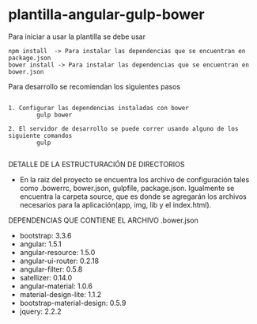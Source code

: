 # plantilla-angular-gulp-bower

Para iniciar a usar la plantilla se debe usar

```
npm install  -> Para instalar las dependencias que se encuentran en package.json
bower install -> Para instalar las dependencias que se encuentran en bower.json
```

Para desarrollo se recomiendan los siguientes pasos

```

1. Configurar las dependencias instaladas con bower
        gulp bower

2. El servidor de desarrollo se puede correr usando alguno de los siguiente comandos
        gulp
        
```

DETALLE DE LA ESTRUCTURACIÓN DE DIRECTORIOS



* En la raiz del proyecto se encuentra los archivo de configuración tales como .bowerrc, bower.json, gulpfile, package.json. Igualmente se encuentra la carpeta source, que es donde se agregarán los archivos necesarios para la aplicación(app, img, lib y el index.html).


DEPENDENCIAS QUE CONTIENE EL ARCHIVO .bower.json
*   bootstrap: 3.3.6
*   angular: 1.5.1
*   angular-resource: 1.5.0
*   angular-ui-router: 0.2.18
*   angular-filter: 0.5.8
*   satellizer: 0.14.0
*   angular-material: 1.0.6
*   material-design-lite: 1.1.2
*   bootstrap-material-design: 0.5.9
*   jquery: 2.2.2



